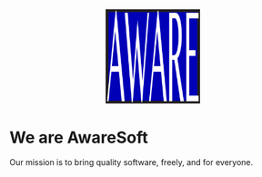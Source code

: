 <center>
    <img src="awaresoft.svg" width="33%" height="33%" alt="AWARE">
</center>

<h1>We are AwareSoft</h1>
<p>Our mission is to bring quality software, freely, and for everyone.</p>